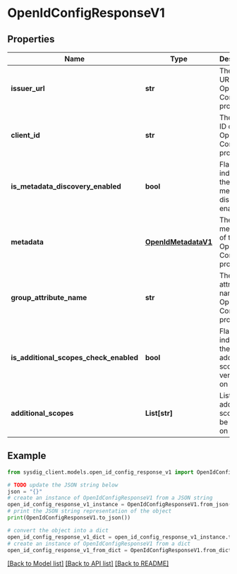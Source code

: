 # OpenIdConfigResponseV1


## Properties

Name | Type | Description | Notes
------------ | ------------- | ------------- | -------------
**issuer_url** | **str** | The issuer URL of the OpenID Connect provider. | [optional] 
**client_id** | **str** | The client ID of the OpenID Connect provider. | [optional] 
**is_metadata_discovery_enabled** | **bool** | Flag to indicate if the metadata discovery is enabled. | [optional] 
**metadata** | [**OpenIdMetadataV1**](OpenIdMetadataV1.md) | The metadata of the OpenID Connect provider. | [optional] 
**group_attribute_name** | **str** | The group attribute name of the OpenID Connect provider. | [optional] 
**is_additional_scopes_check_enabled** | **bool** | Flag to indicate if the additional scopes verification on login. | [optional] 
**additional_scopes** | **List[str]** | List of additional scopes to be verified on login. | [optional] 

## Example

```python
from sysdig_client.models.open_id_config_response_v1 import OpenIdConfigResponseV1

# TODO update the JSON string below
json = "{}"
# create an instance of OpenIdConfigResponseV1 from a JSON string
open_id_config_response_v1_instance = OpenIdConfigResponseV1.from_json(json)
# print the JSON string representation of the object
print(OpenIdConfigResponseV1.to_json())

# convert the object into a dict
open_id_config_response_v1_dict = open_id_config_response_v1_instance.to_dict()
# create an instance of OpenIdConfigResponseV1 from a dict
open_id_config_response_v1_from_dict = OpenIdConfigResponseV1.from_dict(open_id_config_response_v1_dict)
```
[[Back to Model list]](../README.md#documentation-for-models) [[Back to API list]](../README.md#documentation-for-api-endpoints) [[Back to README]](../README.md)


